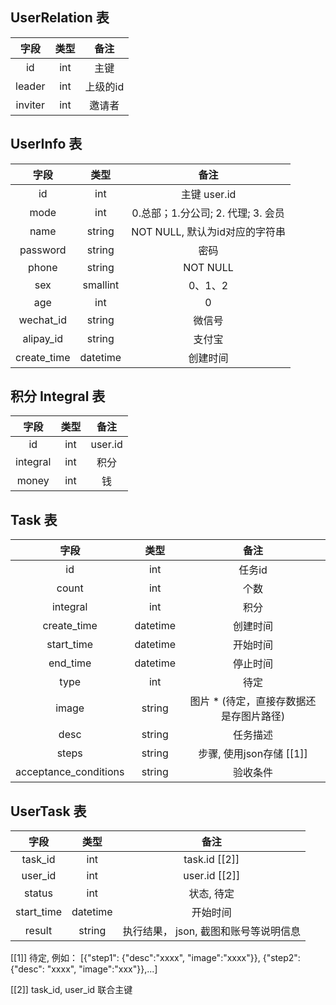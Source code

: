 UserRelation 表
---------------

字段 | 类型 | 备注
:-: | :-: | :-:
id | int | 主键
leader | int | 上级的id
inviter | int | 邀请者


UserInfo 表
-----------

字段 | 类型 | 备注
:-: | :-: | :-:
id | int | 主键 user.id
mode | int | 0.总部；1.分公司; 2. 代理; 3. 会员
name | string | NOT NULL, 默认为id对应的字符串
password | string | 密码
phone | string | NOT NULL
sex | smallint | 0、1、2
age | int | 0
wechat_id | string | 微信号
alipay_id | string | 支付宝
create_time | datetime | 创建时间

积分
Integral 表
-----------

字段 | 类型 | 备注
:-: | :-: | :-:
id | int | user.id
integral | int | 积分
money | int | 钱


Task 表
-------

字段 | 类型 | 备注
:-: | :-: | :-:
id | int | 任务id
count | int | 个数
integral | int | 积分
create_time | datetime | 创建时间
start_time | datetime | 开始时间
end_time | datetime | 停止时间
type | int | 待定
image | string | 图片 * (待定，直接存数据还是存图片路径)
desc | string | 任务描述
steps | string | 步骤, 使用json存储 [[1]]
acceptance_conditions | string | 验收条件




UserTask 表
-----------

字段 | 类型 | 备注
:-: | :-: | :-:
task_id | int | task.id [[2]]
user_id | int | user.id [[2]]
status  | int | 状态, 待定
start_time | datetime | 开始时间
result | string | 执行结果， json, 截图和账号等说明信息



[[1]] 待定, 例如： [{"step1": {"desc":"xxxx", "image":"xxxx"}}, {"step2":{"desc": "xxxx", "image":"xxx"}},...]

[[2]] task_id, user_id 联合主键

